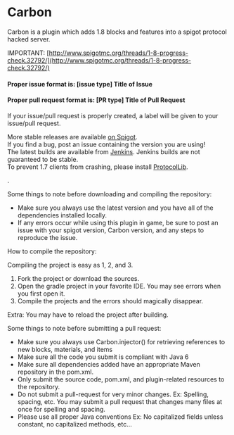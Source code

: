 Carbon
======

Carbon is a plugin which adds 1.8 blocks and features into a spigot protocol hacked server.

IMPORTANT: [http://www.spigotmc.org/threads/1-8-progress-check.32792/](http://www.spigotmc.org/threads/1-8-progress-check.32792/)

<h4><b>Proper issue format is: [issue type] Title of Issue</b></h4>
<h4><b>Proper pull request format is: [PR type] Title of Pull Request</b></h4>
If your issue/pull request is properly created, a label will be given to your issue/pull request.

More stable releases are available [on Spigot](http://www.spigotmc.org/resources/.1258/).  
If you find a bug, post an issue containing the version you are using!  
The latest builds are available from [Jenkins](http://build.true-games.org/job/Carbon/).
Jenkins builds are not guaranteed to be stable.  
To prevent 1.7 clients from crashing, please install [ProtocolLib](http://assets.comphenix.net/job/ProtocolLib%20-%20Spigot%20Compatible%201.8/).

.

Some things to note before downloading and compiling the repository:

- Make sure you always use the latest version and you have all of the dependencies installed locally.
- If any errors occur while using this plugin in game, be sure to post an issue with your spigot version, Carbon version, and any steps to reproduce the issue.

How to compile the repository:

Compiling the project is easy as 1, 2, and 3.

<ol>
<li> Fork the project or download the sources.</li>
<li> Open the gradle project in your favorite IDE. You may see errors when you first open it.</li>
<li> Compile the projects and the errors should magically disappear.</li>
</ol>

Extra: You may have to reload the project after building.

Some things to note before submitting a pull request:

- Make sure you always use Carbon.injector() for retrieving references to new blocks, materials, and items
- Make sure all the code you submit is compliant with Java 6
- Make sure all dependencies added have an appropriate Maven repository in the pom.xml.
- Only submit the source code, pom.xml, and plugin-related resources to the repository.
- Do not submit a pull-request for very minor changes. Ex: Spelling, spacing, etc. You may submit a pull request that changes many files at once for spelling and spacing.
- Please use all proper Java conventions Ex: No capitalized fields unless constant, no capitalized methods, etc...
